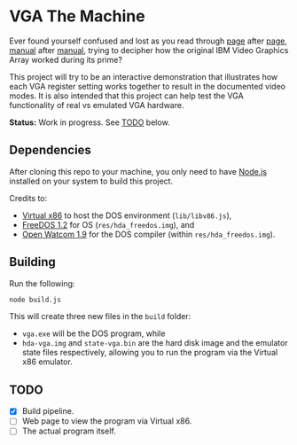 # VGA The Machine

Ever found yourself confused and lost as you read through [page](http://wiki.osdev.org/VGA_Hardware) after [page](http://www.osdever.net/FreeVGA/vga/vga.htm), [manual](http://www.mcamafia.de/pdf/ibm_vgaxga_trm2.pdf) after [manual](https://01.org/sites/default/files/documentation/intel-gfx-prm-osrc-hsw-display_0.pdf), trying to decipher how the original IBM Video Graphics Array worked during its prime?

This project will try to be an interactive demonstration that illustrates how each VGA register setting works together to result in the documented video modes. It is also intended that this project can help test the VGA functionality of real vs emulated VGA hardware.

**Status:** Work in progress. See [TODO](#todo) below.

## Dependencies

After cloning this repo to your machine, you only need to have [Node.js](https://nodejs.org/en/) installed on your system to build this project.

Credits to:

- [Virtual x86](https://github.com/copy/v86) to host the DOS environment (`lib/libv86.js`),
- [FreeDOS 1.2](http://www.freedos.org/) for OS (`res/hda_freedos.img`), and
- [Open Watcom 1.9](http://www.openwatcom.org/) for the DOS compiler (within `res/hda_freedos.img`).

## Building

Run the following:

```sh
node build.js
```

This will create three new files in the `build` folder:

- `vga.exe` will be the DOS program, while
- `hda-vga.img` and `state-vga.bin` are the hard disk image and the emulator state files respectively, allowing you to run the program via the Virtual x86 emulator.

## TODO

- [x] Build pipeline.
- [ ] Web page to view the program via Virtual x86.
- [ ] The actual program itself.
